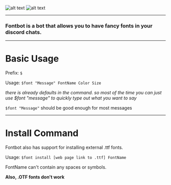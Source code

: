 ![alt text][logo]
![alt text][warning]

[logo]: https://cdn.pbrd.co/images/HesFof7.png
[warning]: https://cdn.pbrd.co/images/HesGDp8.png

***

### Fontbot is a bot that allows you to have fancy fonts in your discord chats.

***
# Basic Usage

Prefix: ``$``

Usage: ``$font "Message" FontName Color Size``

*there is already defaults in the command. so most of the time you can just use $font "message" to quickly type out what you want to say*

``$font "Message"``
should be good enough for most messages
***
# Install Command

Fontbot also has support for installing external .ttf fonts. 

Usage: ``$font install [web page link to .ttf] FontName``

FontName can't contain any spaces or symbols. 

**Also, .OTF fonts don't work**
